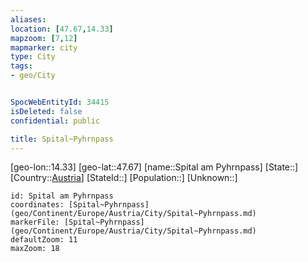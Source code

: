 ```yaml
---
aliases: 
location: [47.67,14.33]
mapzoom: [7,12] 
mapmarker: city 
type: City
tags:
- geo/City


SpocWebEntityId: 34415
isDeleted: false
confidential: public

title: Spital~Pyhrnpass
---
```

[geo-lon::14.33]
[geo-lat::47.67]
[name::Spital am Pyhrnpass]
[State::]
[Country::[Austria](geo/Continent/Europe/Austria.md)]
[StateId::]
[Population::]
[Unknown::]


```leaflet
id: Spital am Pyhrnpass
coordinates: [Spital~Pyhrnpass](geo/Continent/Europe/Austria/City/Spital~Pyhrnpass.md)
markerFile: [Spital~Pyhrnpass](geo/Continent/Europe/Austria/City/Spital~Pyhrnpass.md)
defaultZoom: 11 
maxZoom: 18
```


